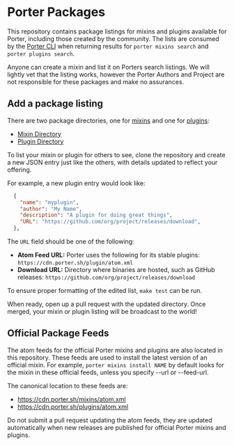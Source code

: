 # Porter Packages

This repository contains package listings for mixins and plugins available for Porter, including those created by the community.
The lists are consumed by the [Porter CLI](https://porter.sh/install) when returning results for `porter mixins search` and `porter plugins search`.

Anyone can create a mixin and list it on Porters search listings.
We will lightly vet that the listing works, however the Porter Authors and Project are not responsible for these packages and make no assurances.

## Add a package listing

There are two package directories, one for [mixins](https://porter.sh/mixins) and
one for [plugins](https://porter.sh/plugins):

* [Mixin Directory](https://github.com/getporter/packages/blob/main/mixins/index.json)
* [Plugin Directory](https://github.com/getporter/packages/blob/main/plugins/index.json)

To list your mixin or plugin for others to see, clone the repository and create
a new JSON entry just like the others, with details updated to reflect your offering.

For example, a new plugin entry would look like:

```json
  {
    "name": "myplugin",
    "author": "My Name",
    "description": "A plugin for doing great things",
    "URL": "https://github.com/org/project/releases/download",
  },
```

The `URL` field should be one of the following:

* **Atom Feed URL:** Porter uses the following for its stable plugins: `https://cdn.porter.sh/plugin/atom.xml`
* **Download URL:** Directory where binaries are hosted, such as GitHub releases: `https://github.com/org/project/releases/download`

To ensure proper formatting of the edited list, `make test` can be run.

When ready, open up a pull request with the updated directory.  Once merged,
your mixin or plugin listing will be broadcast to the world!

## Official Package Feeds

The atom feeds for the official Porter mixins and plugins are also located in this repository.
These feeds are used to install the latest version of an official mixin.
For example, `porter mixins install NAME` by default looks for the mixin in these official feeds, unless you specify --url or --feed-url.

The canonical location to these feeds are:

* https://cdn.porter.sh/mixins/atom.xml
* https://cdn.porter.sh/plugins/atom.xml

Do not submit a pull request updating the atom feeds, they are updated automatically when new releases are published for official Porter mixins and plugins.
